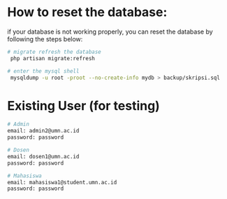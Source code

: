 # How to reset the database:

if your database is not working properly, you can reset the database by following the steps below:

```bash
# migrate refresh the database
 php artisan migrate:refresh

# enter the mysql shell
 mysqldump -u root -proot --no-create-info mydb > backup/skripsi.sql
```

# Existing User (for testing)

```bash
# Admin
email: admin2@umn.ac.id
password: password

# Dosen
email: dosen1@umn.ac.id
password: password

# Mahasiswa
email: mahasiswa1@student.umn.ac.id
password: password
```
